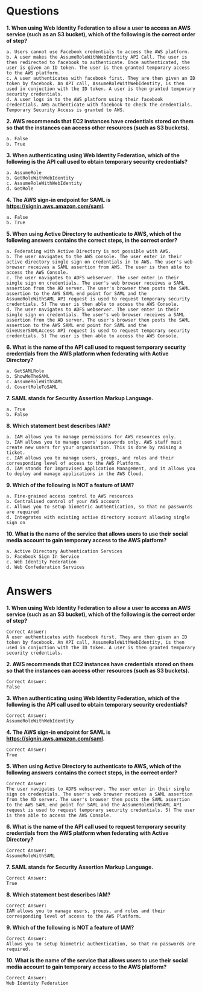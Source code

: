 # Questions

**1. When using Web Identity Federation to allow a user to access an AWS service (such as an S3 bucket), which of the following is the correct order of step?**

    a. Users cannot use Facebook credentials to access the AWS platform.
    b. A user makes the AssumeRoleWithWebIdentity API Call. The user is then redirected to facebook to authenticate. Once authenticated, the user is given an ID token. The user is then granted temporary access to the AWS platform.
    c. A user authenticates with facebook first. They are then given an ID token by facebook. An API call, AssumeRoleWithWebIdentity, is then used in conjuction with the ID token. A user is then granted temporary security credentials.
    d. A user logs in to the AWS platform using their facebook credentials. AWS authenticate with facebook to check the credentials. Temporary Security Access is granted to AWS.

**2. AWS recommends that EC2 instances have credentials stored on them so that the instances can access other resources (such as S3 buckets).**

    a. False
    b. True

**3. When authenticating using Web Identity Federation, which of the following is the API call used to obtain temporary security credentials?**

    a. AssumeRole
    b. GetRoleWithWebIdentity
    c. AssumeRoleWithWebIdentity
    d. GetRole

**4. The AWS sign-in endpoint for SAML is https://signin.aws.amazon.com/saml.**

    a. False
    b. True

**5. When using Active Directory to authenticate to AWS, which of the following answers contains the correct steps, in the correct order?**

    a. Federating with Active Directory is not possible with AWS.
    b. The user navigates to the AWS console. The user enter in their active directory single sign on credentials in to AWS. The user's web browser receives a SAML assertion from AWS. The user is then able to access the AWS Console.
    c. The user navigates to ADFS webserver. The user enter in their single sign on credentials. The user's web browser receives a SAML assertion from the AD server. The user's browser then posts the SAML assertion to the AWS SAML end point for SAML and the AssumeRoleWithSAML API request is used to request temporary security credentials. 5) The user is then able to access the AWS Console.
    d. The user navigates to ADFS webserver. The user enter in their single sign on credentials. The user's web browser receives a SAML assertion from the AD server. The user's browser then posts the SAML assertion to the AWS SAML end point for SAML and the GiveUserSAMLAccess API request is used to request temporary security credentials. 5) The user is then able to access the AWS Console.

**6. What is the name of the API call used to request temporary security credentials from the AWS platform when federating with Active Directory?**

    a. GetSAMLRole
    b. ShowMeTheSAML
    c. AssumeRoleWithSAML
    d. CovertRoleToSAML

**7. SAML stands for Security Assertion Markup Language.**

    a. True
    b. False

**8. Which statement best describes IAM?**

    a. IAM allows you to manage permissions for AWS resources only.
    b. IAM allows you to manage users' passwords only. AWS staff must create new users for your organisation. This is done by raising a ticket.
    c. IAM allows you to manage users, groups, and roles and their corresponding level of access to the AWS Platform.
    d. IAM stands for Improvised Application Management, and it allows you to deploy and manage applications in the AWS Cloud.

**9. Which of the following is NOT a feature of IAM?**

    a. Fine-grained access control to AWS resources
    b. Centralised control of your AWS account
    c. Allows you to setup biometric authentication, so that no passwords are required
    d. Integrates with existing active directory account allowing single sign on

**10. What is the name of the service that allows users to use their social media account to gain temporary access to the AWS platform?**

    a. Active Directory Authentication Services
    b. Facebook Sign In Service
    c. Web Identity Federation
    d. Web Confederation Services

# Answers

**1. When using Web Identity Federation to allow a user to access an AWS service (such as an S3 bucket), which of the following is the correct order of step?**

    Correct Answer: 
    A user authenticates with facebook first. They are then given an ID token by facebook. An API call, AssumeRoleWithWebIdentity, is then used in conjuction with the ID token. A user is then granted temporary security credentials.

**2. AWS recommends that EC2 instances have credentials stored on them so that the instances can access other resources (such as S3 buckets).**

    Correct Answer: 
    False

**3. When authenticating using Web Identity Federation, which of the following is the API call used to obtain temporary security credentials?**

    Correct Answer: 
    AssumeRoleWithWebIdentity

**4. The AWS sign-in endpoint for SAML is https://signin.aws.amazon.com/saml.**

    Correct Answer: 
    True

**5. When using Active Directory to authenticate to AWS, which of the following answers contains the correct steps, in the correct order?**

    Correct Answer: 
    The user navigates to ADFS webserver. The user enter in their single sign on credentials. The user's web browser receives a SAML assertion from the AD server. The user's browser then posts the SAML assertion to the AWS SAML end point for SAML and the AssumeRoleWithSAML API request is used to request temporary security credentials. 5) The user is then able to access the AWS Console.

**6. What is the name of the API call used to request temporary security credentials from the AWS platform when federating with Active Directory?**

    Correct Answer: 
    AssumeRoleWithSAML

**7. SAML stands for Security Assertion Markup Language.**

    Correct Answer: 
    True

**8. Which statement best describes IAM?**

    Correct Answer: 
    IAM allows you to manage users, groups, and roles and their corresponding level of access to the AWS Platform.

**9. Which of the following is NOT a feature of IAM?**

    Correct Answer: 
    Allows you to setup biometric authentication, so that no passwords are required.

**10. What is the name of the service that allows users to use their social media account to gain temporary access to the AWS platform?**

    Correct Answer: 
    Web Identity Federation
